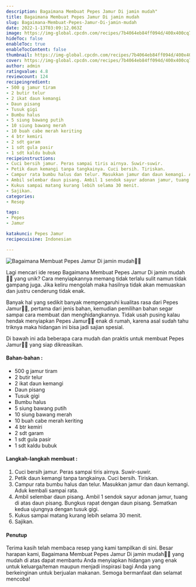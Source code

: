```yaml
---
description: Bagaimana Membuat Pepes Jamur Di jamin mudah"
title: Bagaimana Membuat Pepes Jamur Di jamin mudah
slug: Bagaimana-Membuat-Pepes-Jamur-Di-jamin-mudah
date: 2022-1-13T03:09:12.063Z
image: https://img-global.cpcdn.com/recipes/7b4064eb84ff094d/400x400cq70/photo.jpg
hideToc: false
enableToc: true
enableTocContent: false
thumbnail: https://img-global.cpcdn.com/recipes/7b4064eb84ff094d/400x400cq70/photo.jpg
cover: https://img-global.cpcdn.com/recipes/7b4064eb84ff094d/400x400cq70/photo.jpg
author: admin
ratingvalue: 4.8
reviewcount: 124
recipeingredient:
- 500 g jamur tiram
- 2 butir telur
- 2 ikat daun kemangi
- Daun pisang
- Tusuk gigi
- Bumbu halus
- 5 siung bawang putih
- 10 siung bawang merah
- 10 buah cabe merah keriting
- 4 btr kemiri
- 2 sdt garam
- 1 sdt gula pasir
- 1 sdt kaldu bubuk
recipeinstructions:
- Cuci bersih jamur. Peras sampai tiris airnya. Suwir-suwir.
- Petik daun kemangi tanpa tangkainya. Cuci bersih. Tiriskan.
- Campur rata bumbu halus dan telur. Masukkan jamur dan daun kemangi. Aduk kembali sampai rata.
- Ambil selembar daun pisang. Ambil 1 sendok sayur adonan jamur, tuang di atas daun pisang. Bungkus rapat dengan daun pisang. Sematkan kedua ujungnya dengan tusuk gigi.
- Kukus sampai matang kurang lebih selama 30 menit.
- Sajikan.
categories:
- Resep

tags:
- Pepes
- Jamur

katakunci: Pepes Jamur
recipecuisine: Indonesian

---
```


![Bagaimana Membuat Pepes Jamur Di jamin mudah👩‍🍳](https://img-global.cpcdn.com/recipes/7b4064eb84ff094d/400x400cq70/photo.jpg)

Lagi mencari ide resep Bagaimana Membuat Pepes Jamur Di jamin mudah👩‍🍳 yang unik? Cara menyiapkannya memang tidak terlalu sulit namun tidak gampang juga. Jika keliru mengolah maka hasilnya tidak akan memuaskan dan justru cenderung tidak enak.

Banyak hal yang sedikit banyak mempengaruhi kualitas rasa dari Pepes Jamur👩‍🍳, pertama dari jenis bahan, kemudian pemilihan bahan segar sampai cara membuat dan menghidangkannya. Tidak usah pusing kalau hendak menyiapkan Pepes Jamur👩‍🍳 enak di rumah, karena asal sudah tahu triknya maka hidangan ini bisa jadi sajian spesial.

Di bawah ini ada beberapa cara mudah dan praktis untuk membuat Pepes Jamur👩‍🍳 yang siap dikreasikan.

<!--inarticleads1-->

#### Bahan-bahan :

- 500 g jamur tiram
- 2 butir telur
- 2 ikat daun kemangi
- Daun pisang
- Tusuk gigi
- Bumbu halus
- 5 siung bawang putih
- 10 siung bawang merah
- 10 buah cabe merah keriting
- 4 btr kemiri
- 2 sdt garam
- 1 sdt gula pasir
- 1 sdt kaldu bubuk

<!--inarticleads2-->

#### Langkah-langkah membuat :

1. Cuci bersih jamur. Peras sampai tiris airnya. Suwir-suwir.
1. Petik daun kemangi tanpa tangkainya. Cuci bersih. Tiriskan.
1. Campur rata bumbu halus dan telur. Masukkan jamur dan daun kemangi. Aduk kembali sampai rata.
1. Ambil selembar daun pisang. Ambil 1 sendok sayur adonan jamur, tuang di atas daun pisang. Bungkus rapat dengan daun pisang. Sematkan kedua ujungnya dengan tusuk gigi.
1. Kukus sampai matang kurang lebih selama 30 menit.
1. Sajikan.

#### Penutup

Terima kasih telah membaca resep yang kami tampilkan di sini. Besar harapan kami, Bagaimana Membuat Pepes Jamur Di jamin mudah👩‍🍳 yang mudah di atas dapat membantu Anda menyiapkan hidangan yang enak untuk keluarga/teman maupun menjadi inspirasi bagi Anda yang berkeinginan untuk berjualan makanan. Semoga bermanfaat dan selamat mencoba!